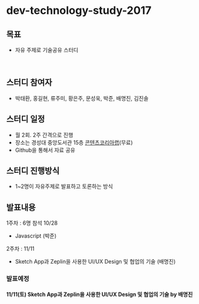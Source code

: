 # dev-technology-study-2017
## 목표

- 자유 주제로 기술공유 스터디

  ​

## 스터디 참여자

- 박태환, 홍길현, 류주미, 황은주, 문성욱, 박준, 배명진, 김진솔



## 스터디 일정

- 월 2회. 2주 간격으로 진행
- 장소는 경성대 중앙도서관 15층 [콘텐츠코리아랩](http://map.naver.com/local/siteview.nhn?code=11592587)(무료)
- Github을 통해서 자료 공유



## 스터디 진행방식

- 1~2명이 자유주제로 발표하고 토론하는 방식



## 발표내용

1주차 : 6명 참석  10/28

- Javascript (박준)

2주차 : 11/11

- Sketch App과 Zeplin을 사용한 UI/UX Design 및 협업의 기술 (배명진)







### 발표예정

#### 11/11(토) Sketch App과 Zeplin을 사용한 UI/UX Design 및 협업의 기술 by 배명진